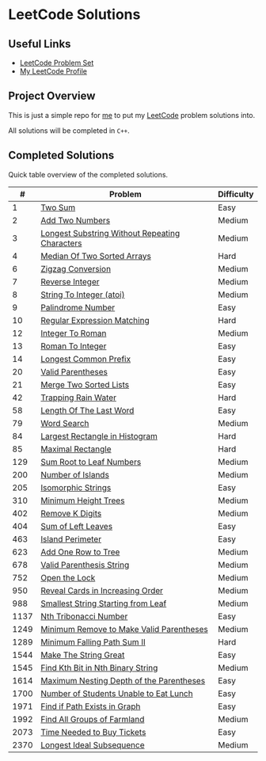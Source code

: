 # LeetCode Solutions

## Useful Links

- [LeetCode Problem Set](https://leetcode.com/problemset/)
- [My LeetCode Profile](https://leetcode.com/Jawdan)

## Project Overview

This is just a simple repo for [me](https://leetcode.com/Jawdan) to put my [LeetCode](https://leetcode.com/problemset/) problem solutions into.

All solutions will be completed in `C++`.

## Completed Solutions

Quick table overview of the completed solutions.

| #    | Problem                                                                                                         | Difficulty |
| ---- | --------------------------------------------------------------------------------------------------------------- | ---------- |
| 1    | [Two Sum](Solutions/0001.TwoSum.cpp)                                                                            | Easy       |
| 2    | [Add Two Numbers](Solutions/0002.AddTwoNumbers.cpp)                                                             | Medium     |
| 3    | [Longest Substring Without Repeating Characters](Solutions/0003.LongestSubstringWithoutRepeatingCharacters.cpp) | Medium     |
| 4    | [Median Of Two Sorted Arrays](Solutions/0004.MedianOfTwoSortedArrays.cpp)                                       | Hard       |
| 6    | [Zigzag Conversion](Solutions/0006.ZigzagConversion.cpp)                                                        | Medium     |
| 7    | [Reverse Integer](Solutions/0007.ReverseInteger.cpp)                                                            | Medium     |
| 8    | [String To Integer (atoi)](Solutions/0008.StringToIntegerAtoi.cpp)                                              | Medium     |
| 9    | [Palindrome Number](Solutions/0009.PalindromeNumber.cpp)                                                        | Easy       |
| 10   | [Regular Expression Matching](Solutions/0010.RegularExpressionMatching.cpp)                                     | Hard       |
| 12   | [Integer To Roman](Solutions/0012.IntegerToRoman.cpp)                                                           | Medium     |
| 13   | [Roman To Integer](Solutions/0013.RomanToInteger.cpp)                                                           | Easy       |
| 14   | [Longest Common Prefix](Solutions/0014.LongestCommonPrefix.cpp)                                                 | Easy       |
| 20   | [Valid Parentheses](Solutions/0020.ValidParentheses.cpp)                                                        | Easy       |
| 21   | [Merge Two Sorted Lists](Solutions/0021.MergeTwoSortedLists.cpp)                                                | Easy       |
| 42   | [Trapping Rain Water](Solutions/0042.TrappingRainWater.cpp)                                                     | Hard       |
| 58   | [Length Of The Last Word](Solutions/0058.LengthOfTheLastWord.cpp)                                               | Easy       |
| 79   | [Word Search](Solutions/0079.WordSearch.cpp)                                                                    | Medium     |
| 84   | [Largest Rectangle in Histogram](Solutions/0084.LargestRectangleInHistogram.cpp)                                | Hard       |
| 85   | [Maximal Rectangle](Solutions/0085.MaximalRectangle.cpp)                                                        | Hard       |
| 129  | [Sum Root to Leaf Numbers](Solutions/0129.SumRootToLeafNumbers.cpp)                                             | Medium     |
| 200  | [Number of Islands](Solutions/0200.NumberOfIslands.cpp)                                                         | Medium     |
| 205  | [Isomorphic Strings](Solutions/0205.IsomorphicStrings.cpp)                                                      | Easy       |
| 310  | [Minimum Height Trees](Solutions/0310.MinimumHeightTrees.cpp)                                                   | Medium     |
| 402  | [Remove K Digits](Solutions/0402.RemoveKDigits.cpp)                                                             | Medium     |
| 404  | [Sum of Left Leaves](Solutions/0404.SumOfLeftLeaves.cpp)                                                        | Easy       |
| 463  | [Island Perimeter](Solutions/0463.IslandPerimeter.cpp)                                                          | Easy       |
| 623  | [Add One Row to Tree](Solutions/0623.AddOneRowToTree.cpp)                                                       | Medium     |
| 678  | [Valid Parenthesis String](Solutions/0678.ValidParenthesisString.cpp)                                           | Medium     |
| 752  | [Open the Lock](Solutions/0752.OpenTheLock.cpp)                                                                 | Medium     |
| 950  | [Reveal Cards in Increasing Order](Solutions/0950.RevealCardsInIncreasingOrder.cpp)                             | Medium     |
| 988  | [Smallest String Starting from Leaf](Solutions/0988.SmallestStringStartingFromLeaf.cpp)                         | Medium     |
| 1137 | [Nth Tribonacci Number](Solutions/1137.NthTribonacciNumber.cpp)                                                 | Easy       |
| 1249 | [Minimum Remove to Make Valid Parentheses](Solutions/1249.MinimumRemoveToMakeValidParentheses.cpp)              | Medium     |
| 1289 | [Minimum Falling Path Sum II](Solutions/1289.MinimumFallingPathSumII.cpp)                                       | Hard       |
| 1544 | [Make The String Great](Solutions/1544.MakeTheStringGreat.cpp)                                                  | Easy       |
| 1545 | [Find Kth Bit in Nth Binary String](Solutions/1545.FindKthBitInNthBinaryString.cpp)                             | Medium     |
| 1614 | [Maximum Nesting Depth of the Parentheses](Solutions/1614.MaximumNestingDepthOfTheParentheses.cpp)              | Easy       |
| 1700 | [Number of Students Unable to Eat Lunch](Solutions/1700.NumberOfStudentsUnableToEatLunch.cpp)                   | Easy       |
| 1971 | [Find if Path Exists in Graph](Solutions/1971.FindIfPathExistsInGraph.cpp)                                      | Easy       |
| 1992 | [Find All Groups of Farmland](Solutions/1992.FindAllGroupsOfFarmland.cpp)                                       | Medium     |
| 2073 | [Time Needed to Buy Tickets](Solutions/2073.TimeNeededToBuyTickets.cpp)                                         | Easy       |
| 2370 | [Longest Ideal Subsequence](Solutions/2370.LongestIdealSubsequence.cpp)                                         | Medium     |